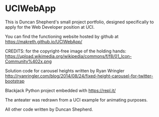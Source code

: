 # UCIWebApp
This is Duncan Shepherd's small project portfolio, designed specifically to apply for the Web Developer position at UCI.

You can find the functioning website hosted by github at https://makreth.github.io/UCIWebApp/

CREDITS:
for the copyright-free image of the holding hands:
https://upload.wikimedia.org/wikipedia/commons/f/f8/01_Icon-Community%402x.png 

Solution code for carousel heights written by Ryan Wringler
http://ryanringler.com/blog/2014/08/24/fixed-height-carousel-for-twitter-bootstrap

Blackjack Python project embedded with https://repl.it/

The anteater was redrawn from a UCI example for animating purposes.

All other code written by Duncan Shepherd.
